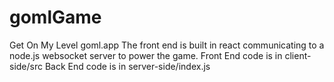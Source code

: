 # gomlGame
Get On My Level
goml.app
The front end is built in react communicating to a node.js websocket server to power the game.
Front End code is in client-side/src
Back End code is in server-side/index.js

